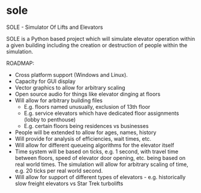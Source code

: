 # sole
SOLE - Simulator Of Lifts and Elevators

SOLE is a Python based project which will simulate elevator operation within a given building including the creation or destruction of people within the simulation.

ROADMAP:
* Cross platform support (Windows and Linux). 
* Capacity for GUI display
* Vector graphics to allow for arbitrary scaling
* Open source audio for things like elevator dinging at floors
* Will allow for arbitrary building files
   * E.g. floors named unusually, exclusion of 13th floor
   * E.g. service elevators which have dedicated floor assignments (lobby to penthouse)
   * E.g. certain floors being residences vs businesses
* People will be extended to allow for ages, names, history
* Will provide for analysis of efficiencies, wait times, etc.
* Will allow for different queueing algorithms for the elevator itself
* Time system will be based on ticks, e.g. 1 second, with travel time between floors, speed of elevator door opening, etc. being based on real world times. The simulation will allow for arbitrary scaling of time, e.g. 20 ticks per real world second.
* Will allow for support of different types of elevators - e.g. historically slow freight elevators vs Star Trek turbolifts

